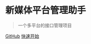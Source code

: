 # 新媒体平台管理助手

> 一个多平台的接口管理项目


[GitHub](https://github.com/XueRainey/MutilPlatformManage)
[快速开始](#%e4%bb%8b%e7%bb%8d)